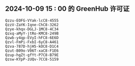 ## 2024-10-09 15 : 00 的 GreenHub 许可证
```
Qzzu-EOFG-VYak-lcC8-4555
QzzV-ZaYK-Iqne-ChC8-3262
Qzye-khqx-DGLJ-1MC8-4C34
Qzxq-aMyY-jtRo-KMC8-249B
Qzwb-y4qp-EVyI-hFC8-6E6D
Qzvl-FmPi-FxbI-6yC8-A461
Qzva-787D-hjH5-kOC8-D1C4
Qzut-B09o-V06T-xaC8-F1E6
Qzup-hgZt-gfYt-P7C8-B79E
Qzsw-KYpP-zUQv-7CC8-5159
```
